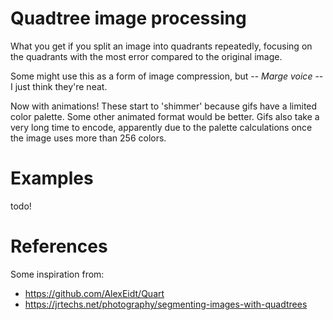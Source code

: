 # Quadtree image processing

What you get if you split an image into quadrants repeatedly, focusing on the quadrants with the most error compared to the original image.

Some might use this as a form of image compression, but -- *Marge voice* -- I just think they're neat.

Now with animations! These start to 'shimmer' because gifs have a limited color palette. Some other animated format would be better.
Gifs also take a very long time to encode, apparently due to the palette calculations once the image uses more than 256 colors.

# Examples

todo!

# References

Some inspiration from:
- https://github.com/AlexEidt/Quart
- https://jrtechs.net/photography/segmenting-images-with-quadtrees
